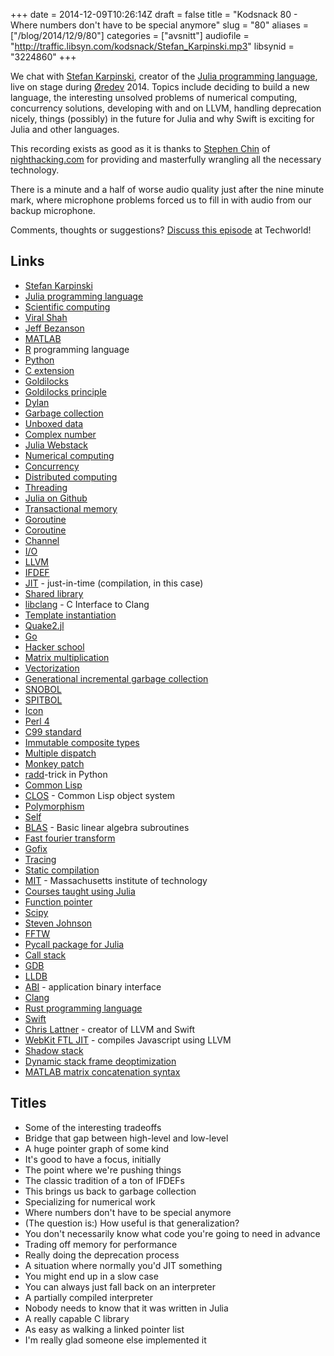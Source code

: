 +++
date = 2014-12-09T10:26:14Z
draft = false
title = "Kodsnack 80 - Where numbers don't have to be special anymore"
slug = "80"
aliases = ["/blog/2014/12/9/80"]
categories = ["avsnitt"]
audiofile = "http://traffic.libsyn.com/kodsnack/Stefan_Karpinski.mp3"
libsynid = "3224860"
+++

We chat with [Stefan Karpinski](http://karpinski.org/), creator of the [Julia programming language](http://julialang.org/), live on stage during [Øredev](http://www.oredev.org) 2014. Topics include deciding to build a new language, the interesting unsolved problems of numerical computing, concurrency solutions, developing with and on LLVM, handling deprecation nicely, things (possibly) in the future for Julia and why Swift is exciting for Julia and other languages.

This recording exists as good as it is thanks to [Stephen Chin](http://steveonjava.com/) of [nighthacking.com](http://nighthacking.com/) for providing and masterfully wrangling all the necessary technology.

There is a minute and a half of worse audio quality just after the nine minute mark, where microphone problems forced us to fill in with audio from our backup microphone.

Comments, thoughts or suggestions? [Discuss this episode](http://techworld.idg.se/2.2524/1.599981/) at Techworld!

## Links ##
* [Stefan Karpinski](http://karpinski.org/)
* [Julia programming language](http://julialang.org/)
* [Scientific computing](http://en.wikipedia.org/wiki/Computational_science)
* [Viral Shah](https://twitter.com/viral_b_shah)
* [Jeff Bezanson](https://twitter.com/jeffbezanson)
* [MATLAB](http://en.wikipedia.org/wiki/MATLAB)
* [R](http://en.wikipedia.org/wiki/R_%28programming_language%29) programming language
* [Python](http://en.wikipedia.org/wiki/Python_%28programming_language%29)
* [C extension](https://docs.python.org/2/extending/extending.html)
* [Goldilocks](http://en.wikipedia.org/wiki/The_Story_of_the_Three_Bears)
* [Goldilocks principle](http://en.wikipedia.org/wiki/Goldilocks_principle)
* [Dylan](http://en.wikipedia.org/wiki/Dylan_%28programming_language%29)
* [Garbage collection](http://en.wikipedia.org/wiki/Garbage_collection_%28computer_science%29)
* [Unboxed data](http://en.wikipedia.org/wiki/Object_type_%28object-oriented_programming%29#Unboxing)
* [Complex number](http://en.wikipedia.org/wiki/Complex_number)
* [Julia Webstack](http://juliawebstack.org/)
* [Numerical computing](http://en.wikipedia.org/wiki/Numerical_analysis)
* [Concurrency](http://en.wikipedia.org/wiki/Concurrency_%28computer_science%29)
* [Distributed computing](http://en.wikipedia.org/wiki/Distributed_computing)
* [Threading](http://en.wikipedia.org/wiki/Thread_%28computing%29)
* [Julia on Github](https://github.com/JuliaLang/julia)
* [Transactional memory](http://en.wikipedia.org/wiki/Transactional_memory)
* [Goroutine](https://gobyexample.com/goroutines)
* [Coroutine](http://en.wikipedia.org/wiki/Coroutine)
* [Channel](http://en.wikipedia.org/wiki/Channel_%28programming%29)
* [I/O](http://en.wikipedia.org/wiki/Input/output)
* [LLVM](http://llvm.org/)
* [IFDEF](http://en.wikipedia.org/wiki/C_preprocessor#Conditional_compilation)
* [JIT](http://en.wikipedia.org/wiki/Just-in-time_compilation)  - just-in-time (compilation, in this case)
* [Shared library](http://en.wikipedia.org/wiki/Library_%28computing%29#Shared_libraries)
* [libclang](http://clang.llvm.org/doxygen/group__CINDEX.html) - C Interface to Clang
* [Template instantiation](https://gcc.gnu.org/onlinedocs/gcc/Template-Instantiation.html)
* [Quake2.jl](https://github.com/jayschwa/Quake2.jl)
* [Go](http://golang.org/)
* [Hacker school](https://www.hackerschool.com/)
* [Matrix multiplication](http://en.wikipedia.org/wiki/Matrix_multiplication)
* [Vectorization](http://en.wikipedia.org/wiki/Vectorization)
* [Generational incremental garbage collection](http://stackoverflow.com/questions/5092134/whats-the-difference-between-generational-and-incremental-garbage-collection/5092380#5092380)
* [SNOBOL](http://en.wikipedia.org/wiki/SNOBOL)
* [SPITBOL](http://en.wikipedia.org/wiki/SPITBOL_compiler)
* [Icon](http://en.wikipedia.org/wiki/Icon_%28programming_language%29)
* [Perl 4](http://en.wikipedia.org/wiki/Perl#Early_versions)
* [C99 standard](http://en.wikipedia.org/wiki/C99)
* [Immutable composite types](http://julia.readthedocs.org/en/latest/manual/types/#immutable-composite-types)
* [Multiple dispatch](http://en.wikipedia.org/wiki/Multiple_dispatch)
* [Monkey patch](http://en.wikipedia.org/wiki/Monkey_patch)
* [radd](http://stackoverflow.com/questions/5082190/help-with-add)-trick in Python
* [Common Lisp](http://en.wikipedia.org/wiki/Common_Lisp)
* [CLOS](http://en.wikipedia.org/wiki/Common_Lisp_Object_System) - Common Lisp object system
* [Polymorphism](http://en.wikipedia.org/wiki/Polymorphism_%28computer_science%29)
* [Self](http://en.wikipedia.org/wiki/Self_%28programming_language%29)
* [BLAS](http://docs.julialang.org/en/release-0.1/stdlib/blas/)  - Basic linear algebra subroutines
* [Fast fourier transform](http://en.wikipedia.org/wiki/Fast_Fourier_transform)
* [Gofix](http://blog.golang.org/introducing-gofix)
* [Tracing](http://en.wikipedia.org/wiki/Tracing_%28software%29)
* [Static compilation](http://en.wikipedia.org/wiki/Static_build)
* [MIT](http://en.wikipedia.org/wiki/Massachusetts_Institute_of_Technology)  - Massachusetts institute of technology
* [Courses taught using Julia](http://julialang.org/teaching/)
* [Function pointer](http://en.wikipedia.org/wiki/Function_pointer)
* [Scipy](http://www.scipy.org/)
* [Steven Johnson](http://math.mit.edu/~stevenj/)
* [FFTW](http://www.fftw.org/)
* [Pycall package for Julia](https://github.com/stevengj/PyCall.jl)
* [Call stack](http://en.wikipedia.org/wiki/Call_stack)
* [GDB](http://www.gnu.org/software/gdb/)
* [LLDB](http://lldb.llvm.org/)
* [ABI](http://en.wikipedia.org/wiki/Application_binary_interface)  - application binary interface
* [Clang](http://clang.llvm.org/)
* [Rust programming language](http://www.rust-lang.org/)
* [Swift](https://developer.apple.com/swift/)
* [Chris Lattner](http://nondot.org/sabre/) - creator of LLVM and Swift
* [WebKit FTL JIT](https://www.webkit.org/blog/3362/introducing-the-webkit-ftl-jit/) - compiles Javascript using LLVM
* [Shadow stack](http://llvm.org/docs/GarbageCollection.html#about-the-shadow-stack)
* [‎Dynamic stack frame deoptimization](http://www.cs.ucsb.edu/~urs/oocsb/papers/pldi92.pdf)
* [MATLAB matrix concatenation syntax](http://www.tutorialspoint.com/matlab/matlab_matrix_concatenation.htm)

## Titles ##
* Some of the interesting tradeoffs
* Bridge that gap between high-level and low-level
* A huge pointer graph of some kind
* It's good to have a focus, initially
* The point where we're pushing things
* The classic tradition of a ton of IFDEFs
* This brings us back to garbage collection
* Specializing for numerical work
* Where numbers don't have to be special anymore
* (The question is:) How useful is that generalization?
* You don't necessarily know what code you're going to need in advance
* Trading off memory for performance
* Really doing the deprecation process
* A situation where normally you'd JIT something
* You might end up in a slow case
* You can always just fall back on an interpreter
* A partially compiled interpreter
* Nobody needs to know that it was written in Julia
* A really capable C library
* As easy as walking a linked pointer list
* I'm really glad someone else implemented it